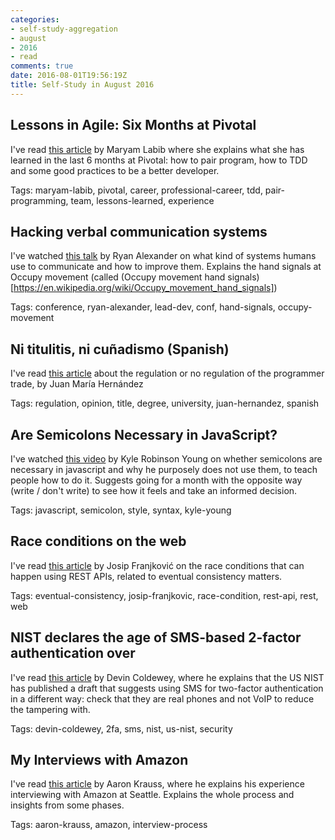 ```yaml
---
categories:
- self-study-aggregation
- august
- 2016
- read
comments: true
date: 2016-08-01T19:56:19Z
title: Self-Study in August 2016
---
```

## Lessons in Agile: Six Months at Pivotal

I've read [this article][six-months-pivotal-labib] by Maryam Labib where she explains what she has learned in the last 6 months at Pivotal: how to pair program, how to TDD and some good practices to be a better developer.

Tags: maryam-labib, pivotal, career, professional-career, tdd, pair-programming, team, lessons-learned, experience

[six-months-pivotal-labib]: https://medium.com/built-to-adapt/lessons-in-agile-six-months-at-pivotal-66b4c57386a4

## Hacking verbal communication systems

I've watched [this talk][comm-systems] by Ryan Alexander on what kind of systems humans use to communicate and how to improve them. Explains the hand signals at Occupy movement (called (Occupy movement hand signals)[https://en.wikipedia.org/wiki/Occupy_movement_hand_signals]) 

Tags: conference, ryan-alexander, lead-dev, conf, hand-signals, occupy-movement

[comm-systems]: https://vimeo.com/album/4045988/video/173255458

## Ni titulitis, ni cuñadismo (Spanish)

 I've read [this article][titulitis] about the regulation or no regulation of the programmer trade, by Juan María Hernández

 Tags: regulation, opinion, title, degree, university, juan-hernandez, spanish

[titulitis]: http://blog.koalite.com/2016/06/ni-titulitis-ni-cunadismo

## Are Semicolons Necessary in JavaScript?

I've watched [this video][semicolons-in-js] by Kyle Robinson Young on whether semicolons are necessary in javascript and why he purposely does not use them, to teach people how to do it. Suggests going for a month with the opposite way (write / don't write) to see how it feels and take an informed decision.

Tags: javascript, semicolon, style, syntax, kyle-young

[semicolons-in-js]: https://www.youtube.com/watch?v=gsfbh17Ax9I

## Race conditions on the web

I've read [this article][race-condition-web] by Josip Franjković on the race conditions that can happen using REST APIs, related to eventual consistency matters.

Tags: eventual-consistency, josip-franjkovic, race-condition, rest-api, rest, web

[race-condition-web]: https://www.josipfranjkovic.com/blog/race-conditions-on-web

## NIST declares the age of SMS-based 2-factor authentication over

 I've read [this article][changes-in-2fa] by Devin Coldewey, where he explains that the US NIST has published a draft that suggests using SMS for two-factor authentication in a different way: check that they are real phones and not VoIP to reduce the tampering with.

 Tags:  devin-coldewey, 2fa, sms, nist, us-nist, security

[changes-in-2fa]: https://techcrunch.com/2016/07/25/nist-declares-the-age-of-sms-based-2-factor-authentication-over/

## My Interviews with Amazon

I've read [this article][interview-at-amazon] by Aaron Krauss, where he explains his experience interviewing with Amazon at Seattle. Explains the whole process and insights from some phases.

Tags: aaron-krauss, amazon, interview-process

[interview-at-amazon]: https://thesocietea.org/2016/07/my-interviews-with-amazon/

